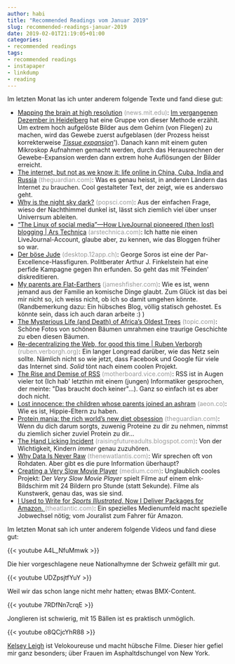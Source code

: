 ```yaml
---
author: habi
title: "Recommended Readings vom Januar 2019"
slug: recommended-readings-januar-2019
date: 2019-02-01T21:19:05+01:00
categories:
- recommended readings
tags:
- recommended readings
- instapaper
- linkdump
- reading
---
```


Im letzten Monat las ich unter anderem folgende Texte und fand diese gut:

- [Mapping the brain at high resolution](https://news.mit.edu/2019/mapping-brain-high-resolution-0117) <span style="color: #999999;">(news.mit.edu)</span>: [Im vergangenen Dezember in Heidelberg](http://habi.gna.ch/2019/01/08/2018-in-bildern/) hat eine Gruppe von dieser Methode erzählt. Um extrem hoch aufgelöste Bilder aus dem Gehirn (von Fliegen) zu machen, wird das Gewebe zuerst aufgeblasen (der Prozess heisst korrekterweise [*Tissue expansion*](https://www.expansionmicroscopy.org)'). Danach kann mit einem guten Mikroskop Aufnahmen gemacht werden, durch das Herausrechnen der Gewebe-Expansion werden dann extrem hohe Auflösungen der Bilder erreicht.
- [The internet, but not as we know it: life online in China, Cuba, India and Russia](http://www.theguardian.com/technology/ng-interactive/2019/jan/11/the-internet-but-not-as-we-know-it-life-online-in-china-russia-cuba-and-india) <span style="color: #999999;">(theguardian.com)</span>: Was es genau heisst, in anderen Ländern das Internet zu brauchen. Cool gestalteter Text, der zeigt, wie es anderswo geht.
- [Why is the night sky dark?](https://www.popsci.com/why-night-sky-dark) <span style="color: #999999;">(popsci.com)</span>: Aus der einfachen Frage, wieso der Nachthimmel dunkel ist, lässt sich ziemlich viel über unser Univerrsum ableiten.
- [“The Linux of social media”—How LiveJournal pioneered (then lost) blogging | Ars Technica](https://arstechnica.com/gadgets/2019/01/the-linux-of-social-media-how-livejournal-pioneered-then-lost-web-blogging/) <span style="color: #999999;">(arstechnica.com)</span>: Ich hatte nie einen LiveJournal-Account, glaube aber, zu kennen, wie das Bloggen früher so war.
- [Der böse Jude](https://desktop.12app.ch/articles/15982301) <span style="color: #999999;">(desktop.12app.ch)</span>: George Soros ist eine der Par-Excellence-Hassfiguren. Politberater Arthur J. Finkelstein hat eine perfide Kampagne gegen Ihn erfunden. So geht das mit ?Feinden' diskreditieren.
- [My parents are Flat-Earthers](https://jameshfisher.com/2019/01/20/my-parents-are-flat-earthers.html) <span style="color: #999999;">(jameshfisher.com)</span>: Wie es ist, wenn jemand aus der Familie an komische Dinge glaubt. Zum Glück ist das bei mir nicht so, ich weiss nicht, ob ich so damit umgehen könnte. (Randbemerkung dazu: Ein hübsches Blog, völlig statisch gehostet. Es könnte sein, dass ich auch daran arbeite :) )
- [The Mysterious Life (and Death) of Africa’s Oldest Trees](https://www.topic.com/the-mysterious-life-and-death-of-africa-s-oldest-trees) <span style="color: #999999;">(topic.com)</span>: Schöne Fotos von schönen Bäumen umrahmen eine traurige Geschichte zu eben diesen Bäumen.
- [Re-decentralizing the Web, for good this time | Ruben Verborgh](https://ruben.verborgh.org/articles/redecentralizing-the-web/) <span style="color: #999999;">(ruben.verborgh.org)</span>: Ein langer Longread darüber, wie das Netz sein sollte. Nämlich nicht so wie jetzt, dass Facebook und Google für viele das Internet sind. *Solid* tönt nach einem coolen Projekt.
- [The Rise and Demise of RSS](https://motherboard.vice.com/en_us/article/a3mm4z/the-rise-and-demise-of-rss) <span style="color: #999999;">(motherboard.vice.com)</span>: RSS ist in Augen vieler tot (Ich hab' letzthin mit einem (jungen) Informatiker gesprochen, der meinte: "Das braucht doch keiner"...). Ganz so einfach ist es aber doch nicht.
- [Lost innocence: the children whose parents joined an ashram](https://aeon.co/essays/lost-innocence-the-children-whose-parents-joined-an-ashram) <span style="color: #999999;">(aeon.co)</span>: Wie es ist, Hippie-Eltern zu haben.
- [Protein mania: the rich world’s new diet obsession](https://www.theguardian.com/news/2019/jan/04/protein-mania-the-rich-worlds-new-diet-obsession) <span style="color: #999999;">(theguardian.com)</span>: Wenn du dich darum sorgts, zuwenig Proteine zu dir zu nehmen, nimmst du ziemlich sicher zuviel Protein zu dir...
- [The Hand Licking Incident](https://raisingfutureadults.blogspot.com/2019/01/the-hand-licking-incident.html) <span style="color: #999999;">(raisingfutureadults.blogspot.com)</span>: Von der Wichtigkeit, Kindern *immer* genau zuzuhören.
- [Why Data Is Never Raw](https://www.thenewatlantis.com/publications/why-data-is-never-raw) <span style="color: #999999;">(thenewatlantis.com)</span>: Wir sprechen oft von Rohdaten. Aber gibt es die pure Information überhaupt?
- [Creating a Very Slow Movie Player](https://medium.com/@bryan/very-slow-movie-player-499f76c48b62) <span style="color: #999999;">(medium.com)</span>: Unglaublich cooles Projekt: Der *Very Slow Movie Player* spielt Filme auf einem eInk-Bildschirm mit 24 Bildern pro Stunde (statt Sekunde). Filme als Kunstwerk, genau das, was sie sind.
- [I Used to Write for *Sports Illustrated*. Now I Deliver Packages for Amazon.
](https://www.theatlantic.com/ideas/archive/2018/12/what-its-like-to-deliver-packages-for-amazon/578986/) <span style="color: #999999;">(theatlantic.com)</span>: Ein spezielles Medienumfeld macht spezielle Jobwechsel nötig; vom Jouralist zum Fahrer für Amazon.

Im letzten Monat sah ich unter anderem folgende Videos und fand diese gut:

{{< youtube A4L_NfuMmwk >}}

Die hier vorgeschlagene neue Nationalhymne der Schweiz gefällt mir gut.

{{< youtube UDZpsjtfYuY >}}

Weil wir das schon lange nicht mehr hatten; etwas BMX-Content.

{{< youtube 7RDfNn7crqE >}}

Jonglieren ist schwierig, mit 15 Bällen ist es praktisch unmöglich.

{{< youtube o8QCjcYhR88 >}}

[Kelsey Leigh](https://www.youtube.com/channel/UChbYk5aC6Y1e9T4EVgm48Qw) ist Velokoureuse und macht hübsche Filme.
Dieser hier gefiel mir ganz besonders; über Frauen im Asphaltdschungel von New York.